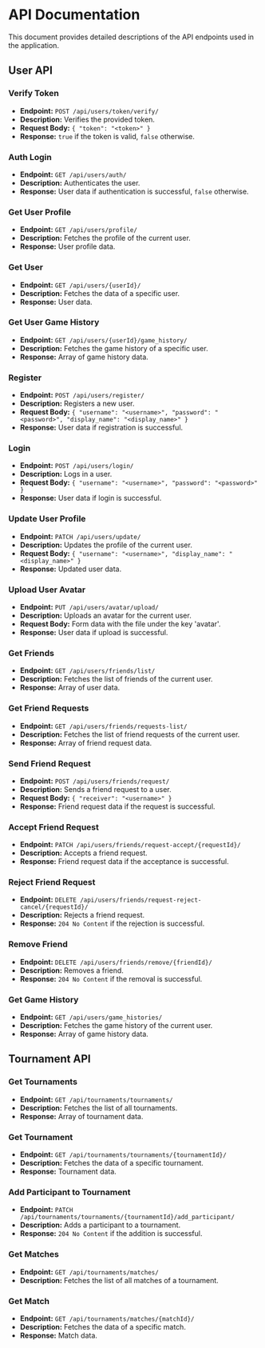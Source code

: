 # API Documentation

This document provides detailed descriptions of the API endpoints used in the application.

## User API

### Verify Token

- **Endpoint:** `POST /api/users/token/verify/`
- **Description:** Verifies the provided token.
- **Request Body:** `{ "token": "<token>" }`
- **Response:** `true` if the token is valid, `false` otherwise.

### Auth Login

- **Endpoint:** `GET /api/users/auth/`
- **Description:** Authenticates the user.
- **Response:** User data if authentication is successful, `false` otherwise.

### Get User Profile

- **Endpoint:** `GET /api/users/profile/`
- **Description:** Fetches the profile of the current user.
- **Response:** User profile data.

### Get User

- **Endpoint:** `GET /api/users/{userId}/`
- **Description:** Fetches the data of a specific user.
- **Response:** User data.

### Get User Game History

- **Endpoint:** `GET /api/users/{userId}/game_history/`
- **Description:** Fetches the game history of a specific user.
- **Response:** Array of game history data.

### Register

- **Endpoint:** `POST /api/users/register/`
- **Description:** Registers a new user.
- **Request Body:** `{ "username": "<username>", "password": "<password>", "display_name": "<display_name>" }`
- **Response:** User data if registration is successful.

### Login

- **Endpoint:** `POST /api/users/login/`
- **Description:** Logs in a user.
- **Request Body:** `{ "username": "<username>", "password": "<password>" }`
- **Response:** User data if login is successful.

### Update User Profile

- **Endpoint:** `PATCH /api/users/update/`
- **Description:** Updates the profile of the current user.
- **Request Body:** `{ "username": "<username>", "display_name": "<display_name>" }`
- **Response:** Updated user data.

### Upload User Avatar

- **Endpoint:** `PUT /api/users/avatar/upload/`
- **Description:** Uploads an avatar for the current user.
- **Request Body:** Form data with the file under the key 'avatar'.
- **Response:** User data if upload is successful.

### Get Friends

- **Endpoint:** `GET /api/users/friends/list/`
- **Description:** Fetches the list of friends of the current user.
- **Response:** Array of user data.

### Get Friend Requests

- **Endpoint:** `GET /api/users/friends/requests-list/`
- **Description:** Fetches the list of friend requests of the current user.
- **Response:** Array of friend request data.

### Send Friend Request

- **Endpoint:** `POST /api/users/friends/request/`
- **Description:** Sends a friend request to a user.
- **Request Body:** `{ "receiver": "<username>" }`
- **Response:** Friend request data if the request is successful.

### Accept Friend Request

- **Endpoint:** `PATCH /api/users/friends/request-accept/{requestId}/`
- **Description:** Accepts a friend request.
- **Response:** Friend request data if the acceptance is successful.

### Reject Friend Request

- **Endpoint:** `DELETE /api/users/friends/request-reject-cancel/{requestId}/`
- **Description:** Rejects a friend request.
- **Response:** `204 No Content` if the rejection is successful.

### Remove Friend

- **Endpoint:** `DELETE /api/users/friends/remove/{friendId}/`
- **Description:** Removes a friend.
- **Response:** `204 No Content` if the removal is successful.

### Get Game History

- **Endpoint:** `GET /api/users/game_histories/`
- **Description:** Fetches the game history of the current user.
- **Response:** Array of game history data.

## Tournament API

### Get Tournaments

- **Endpoint:** `GET /api/tournaments/tournaments/`
- **Description:** Fetches the list of all tournaments.
- **Response:** Array of tournament data.

### Get Tournament

- **Endpoint:** `GET /api/tournaments/tournaments/{tournamentId}/`
- **Description:** Fetches the data of a specific tournament.
- **Response:** Tournament data.

### Add Participant to Tournament

- **Endpoint:** `PATCH /api/tournaments/tournaments/{tournamentId}/add_participant/`
- **Description:** Adds a participant to a tournament.
- **Response:** `204 No Content` if the addition is successful.

### Get Matches

- **Endpoint:** `GET /api/tournaments/matches/`
- **Description:** Fetches the list of all matches of a tournament.

### Get Match

- **Endpoint:** `GET /api/tournaments/matches/{matchId}/`
- **Description:** Fetches the data of a specific match.
- **Response:** Match data.
